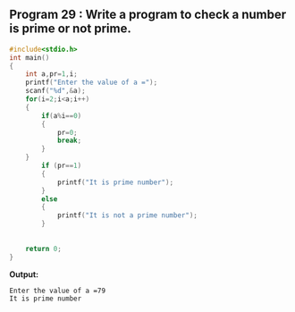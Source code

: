 ## Program 29 : Write a program to check a number is prime or not prime.
```c
#include<stdio.h>
int main()
{
	int a,pr=1,i;
	printf("Enter the value of a =");
	scanf("%d",&a);
	for(i=2;i<a;i++) 
	{
		if(a%i==0)
		{
			pr=0;
			break;
		} 
	}
		if (pr==1)
		{
			printf("It is prime number");
		}
		else
		{
			printf("It is not a prime number");
		}
		
	
	return 0;
}
```
**Output:**
```
Enter the value of a =79
It is prime number
